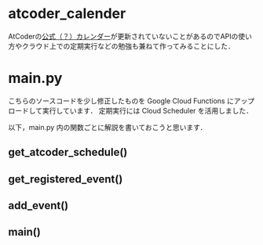 # atcoder_calender
AtCoderの[公式（？）カレンダー](https://calendar.google.com/calendar/embed?src=bhjouir2tb8p5efpbcfbnh8610%40group.calendar.google.com&ctz=Asia%2FTokyo)が更新されていないことがあるのでAPIの使い方やクラウド上での定期実行などの勉強も兼ねて作ってみることにした．

# main.py
こちらのソースコードを少し修正したものを Google Cloud Functions にアップロードして実行しています．
定期実行には Cloud Scheduler を活用しました．

以下，main.py 内の関数ごとに解説を書いておこうと思います．

## get_atcoder_schedule()

## get_registered_event()

## add_event()

## main()
